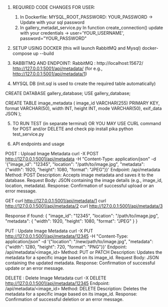 1. REQUIRED CODE CHANGES FOR USER:
	1. In Dockerfile:
    	MYSQL_ROOT_PASSWORD: YOUR_PASSWORD -> Update with your sql password
	2. In gallery_metadat_service.py
		In function create_connection() update with your credentials -> user='YOUR_USERNAME',
                							password="YOUR_PASSWORD"

2. SETUP USING DOCKER (this will launch RabbitMQ and Mysql)
docker-compose up --build

3. RABBITMQ AND ENDPOINT:
	RabbitMQ : http://localhost:15672/
	http://127.0.0.1:5001/api/metadata/<id>  (for e.g., http://127.0.0.1:5001/api/metadata/1)

4. MYSQL DB  (init.sql is used to create the required table automatically)

CREATE DATABASE gallery_database;
USE gallery_database;

CREATE TABLE image_metadata (
    image_id VARCHAR(255) PRIMARY KEY,
    format VARCHAR(50),
    width INT,
    height INT,
    mode VARCHAR(50),
    exif_data JSON
);

5. TO RUN TEST (in separate terminal) OR YOU MAY USE CURL command for POST and/or DELETE and check
pip install pika
python test_service.py


6. API endpoints and usage

POST : Upload Image Metadata
curl -X POST http://127.0.0.1:5001/api/metadata -H "Content-Type: application/json" -d '{"image_id": "12345", "location": "/path/to/image.jpg", "metadata": {"width": 1920, "height": 1080, "format": "JPEG"}}'
	Endpoint: /api/metadata
	Method: POST
	Description: Accepts image metadata and saves it to the database.
	Request Body: JSON containing the image details (e.g., image_id, location, metadata).
	Response: Confirmation of successful upload or an error message.

GET
curl http://127.0.0.1:5001/api/metadata/1
curl http://127.0.0.1:5001/api/metadata/2
curl http://127.0.0.1:5001/api/metadata/3

Response if found:
{
  "image_id": "12345",
  "location": "/path/to/image.jpg",
  "metadata": {
    "width": 1920,
    "height": 1080,
    "format": "JPEG"
  }
}


PUT : Update Image Metadata
curl -X PUT http://127.0.0.1:5001/api/metadata/12345 -H "Content-Type: application/json" -d '{"location": "/new/path/to/image.jpg", "metadata": {"width": 1280, "height": 720, "format": "PNG"}}'
	Endpoint: /api/metadata/<image_id>
	Method: PUT or PATCH
	Description: Updates the metadata for a specific image based on its image_id.
	Request Body: JSON containing the updated metadata.
	Response: Confirmation of successful update or an error message.

DELETE :	Delete Image Metadata
curl -X DELETE http://127.0.0.1:5001/api/metadata/12345
	Endpoint: /api/metadata/<image_id>
	Method: DELETE
	Description: Deletes the metadata for a specific image based on its image_id.
	Response: Confirmation of successful deletion or an error message.